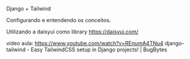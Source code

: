 Django + Tailwind

Configurando e entendendo os conceitos.

Utilizando a daisyui como library
https://daisyui.com/

vídeo aula: https://www.youtube.com/watch?v=REnumA4TNu4
django-tailwind - Easy TailwindCSS setup in Django projects! | BugBytes


